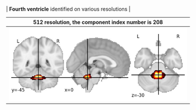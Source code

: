 


| **Fourth ventricle** identified on various resolutions |

| 512 resolution, the component index number is 208|  
|:---:|  
| ![Component 512](../512/final/208.jpg "From component 512: Fourth ventricle") |